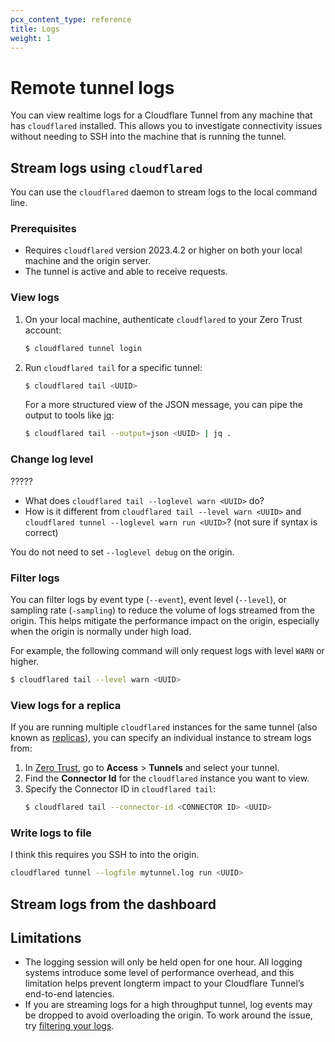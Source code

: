 ```yaml
---
pcx_content_type: reference
title: Logs
weight: 1
---
```


# Remote tunnel logs

You can view realtime logs for a Cloudflare Tunnel from any machine that has `cloudflared` installed. This allows you to investigate connectivity issues without needing to SSH into the machine that is running the tunnel.

## Stream logs using `cloudflared`

You can use the `cloudflared` daemon to stream logs to the local command line.

### Prerequisites

- Requires `cloudflared` version 2023.4.2 or higher on both your local machine and the origin server.
- The tunnel is active and able to receive requests.

### View logs

1. On your local machine, authenticate `cloudflared` to your Zero Trust account:
    ```sh
    $ cloudflared tunnel login
    ```

2. Run `cloudflared tail` for a specific tunnel:
    ```sh
    $ cloudflared tail <UUID>
    ```

    For a more structured view of the JSON message, you can pipe the output to tools like [jq](https://stedolan.github.io/jq/):

    ```sh
    $ cloudflared tail --output=json <UUID> | jq .
    ```

### Change log level

????? 
- What does `cloudflared tail --loglevel warn <UUID>` do? 
- How is it different from `cloudflared tail --level warn <UUID>` and `cloudflared tunnel --loglevel warn run <UUID>`? (not sure if syntax is correct)

You do not need to set `--loglevel debug` on the origin.

### Filter logs

You can filter logs by event type (`--event`), event level (`--level`), or sampling rate (`-sampling`) to reduce the volume of logs streamed from the origin. This helps mitigate the performance impact on the origin, especially when the origin is normally under high load.

For example, the following command will only request logs with level `WARN` or higher.
```sh
$ cloudflared tail --level warn <UUID>
```

### View logs for a replica

If you are running multiple `cloudflared` instances for the same tunnel (also known as [replicas](/cloudflare-one/connections/connect-apps/install-and-setup/deploy-cloudflared-replicas/)), you can specify an individual instance to stream logs from:

1. In [Zero Trust](https://one.dash.cloudflare.com/), go to **Access** > **Tunnels** and select your tunnel.
2. Find the **Connector Id** for the `cloudflared` instance you want to view.
3. Specify the Connector ID in `cloudflared tail`:
    ```sh
    $ cloudflared tail --connector-id <CONNECTOR ID> <UUID>
    ```

### Write logs to file

I think this requires you SSH to into the origin.

```sh
cloudflared tunnel --logfile mytunnel.log run <UUID>
```

## Stream logs from the dashboard

## Limitations

- The logging session will only be held open for one hour. All logging systems introduce some level of performance overhead, and this limitation helps prevent longterm impact to your Cloudflare Tunnel’s end-to-end latencies.
- If you are streaming logs for a high throughput tunnel, log events may be dropped to avoid overloading the origin. To work around the issue, try [filtering your logs](#filter-logs).
